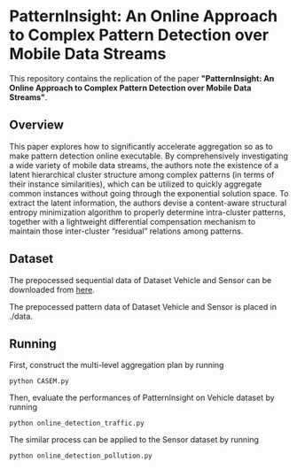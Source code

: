 # PatternInsight: An Online Approach to Complex Pattern Detection over Mobile Data Streams

This repository contains the replication of the paper **"PatternInsight: An Online Approach to Complex
Pattern Detection over Mobile Data Streams"**.

## Overview
This paper explores how to significantly accelerate aggregation so as to make pattern detection online executable.
By comprehensively investigating a wide variety of mobile data streams, the authors note the existence of a latent hierarchical cluster structure
among complex patterns (in terms of their instance similarities), which can be utilized to quickly aggregate common instances without
going through the exponential solution space. To extract the latent information, the authors devise a content-aware structural entropy minimization
algorithm to properly determine intra-cluster patterns, together with a lightweight differential compensation mechanism to maintain those
inter-cluster “residual” relations among patterns.
## Dataset

The prepocessed sequential data of Dataset Vehicle and Sensor can be downloaded from [here](https://drive.google.com/drive/folders/1kdqxAH30vOAQlq2-3J3JEU2QObVxKn5r?usp=sharing).

The prepocessed pattern data of Dataset Vehicle and Sensor is placed in ./data.
## Running

First, construct the multi-level aggregation plan by running

```
python CASEM.py 
```

Then, evaluate the performances of PatternInsight on Vehicle dataset by running

```
python online_detection_traffic.py 
```

The similar process can be applied to the Sensor dataset by running

```
python online_detection_pollution.py 
```